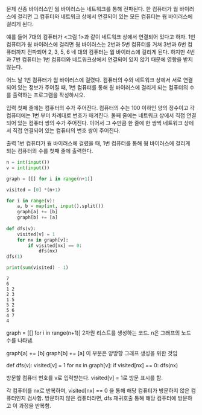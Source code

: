 문제
신종 바이러스인 웜 바이러스는 네트워크를 통해 전파된다. 한 컴퓨터가 웜 바이러스에 걸리면 그 컴퓨터와 네트워크 상에서 연결되어 있는 모든 컴퓨터는 웜 바이러스에 걸리게 된다.

예를 들어 7대의 컴퓨터가 <그림 1>과 같이 네트워크 상에서 연결되어 있다고 하자. 1번 컴퓨터가 웜 바이러스에 걸리면 웜 바이러스는 2번과 5번 컴퓨터를 거쳐 3번과 6번 컴퓨터까지 전파되어 2, 3, 5, 6 네 대의 컴퓨터는 웜 바이러스에 걸리게 된다. 하지만 4번과 7번 컴퓨터는 1번 컴퓨터와 네트워크상에서 연결되어 있지 않기 때문에 영향을 받지 않는다.


어느 날 1번 컴퓨터가 웜 바이러스에 걸렸다. 컴퓨터의 수와 네트워크 상에서 서로 연결되어 있는 정보가 주어질 때, 1번 컴퓨터를 통해 웜 바이러스에 걸리게 되는 컴퓨터의 수를 출력하는 프로그램을 작성하시오.

입력
첫째 줄에는 컴퓨터의 수가 주어진다. 컴퓨터의 수는 100 이하인 양의 정수이고 각 컴퓨터에는 1번 부터 차례대로 번호가 매겨진다. 둘째 줄에는 네트워크 상에서 직접 연결되어 있는 컴퓨터 쌍의 수가 주어진다. 이어서 그 수만큼 한 줄에 한 쌍씩 네트워크 상에서 직접 연결되어 있는 컴퓨터의 번호 쌍이 주어진다.

출력
1번 컴퓨터가 웜 바이러스에 걸렸을 때, 1번 컴퓨터를 통해 웜 바이러스에 걸리게 되는 컴퓨터의 수를 첫째 줄에 출력한다.


```python
n = int(input())
v = int(input())

graph = [[] for i in range(n+1)]

visited = [0] *(n+1)

for i in range(v):
    a, b = map(int, input().split())
    graph[a] += [b]
    graph[b] += [a]
    
def dfs(v):
    visited[v] = 1
    for nx in graph[v]:
        if visited[nx] == 0:
            dfs(nx)
dfs(1)

print(sum(visited) - 1)
```

    7
    6
    1 2
    2 3
    1 5
    5 2
    5 6
    4 7
    4


graph = [[] for i in range(n+1)]
2차원 리스트를 생성하는 코드. n은 그래프의 노드 수를 나타냄.

graph[a] += [b]
graph[b] += [a]
이 부분은 양방향 그래프 생성을 위한 것임

def dfs(v):
    visited[v] = 1
    for nx in graph[v]:
        if visited[nx] == 0:
            dfs(nx)

방문할 컴퓨터 번호를 v로 입력받는다.
visited[v] = 1로 방문 표시를 함.

각 컴퓨터를 nx로 반복하며, visited[nx] == 0 을 통해 해당 컴퓨터가 방문하지 않은 컴퓨터인지 검사함.
방문하지 않은 컴퓨터라면, dfs 재귀호출 통해 해당 컴퓨터에 방문하고 이 과정을 반복함.


